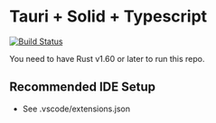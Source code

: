 # Tauri + Solid + Typescript

[![Build Status](https://github.com/matkarlg/rps-tauri/actions/workflows/ci.yml/badge.svg?branch=master)](https://github.com/matkarlg/rps-tauri/actions)

You need to have Rust v1.60 or later to run this repo.

## Recommended IDE Setup

- See .vscode/extensions.json
